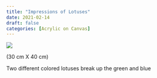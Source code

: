 ```yaml
---
title: "Impressions of Lotuses"
date: 2021-02-14
draft: false
categories: [Acrylic on Canvas]
---
```


![](../../static/images/2021/02/Lotus-Impressionism-1.jpg)

(30 cm X 40 cm)

Two different colored lotuses break up the green and blue